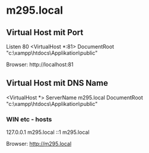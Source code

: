 # m295.local

## Virtual Host mit Port
Listen 80
<VirtualHost *:81>
    DocumentRoot "c:\xampp\htdocs\Applikation\public"
</VirtualHost>

Browser: http://localhost:81


## Virtual Host mit DNS Name
<VirtualHost *>
    ServerName m295.local
    DocumentRoot "c:\xampp\htdocs\Applikation\public"
</VirtualHost>

### WIN etc - hosts

127.0.0.1 m295.local
::1 m295.local

Browser: http://m295.local